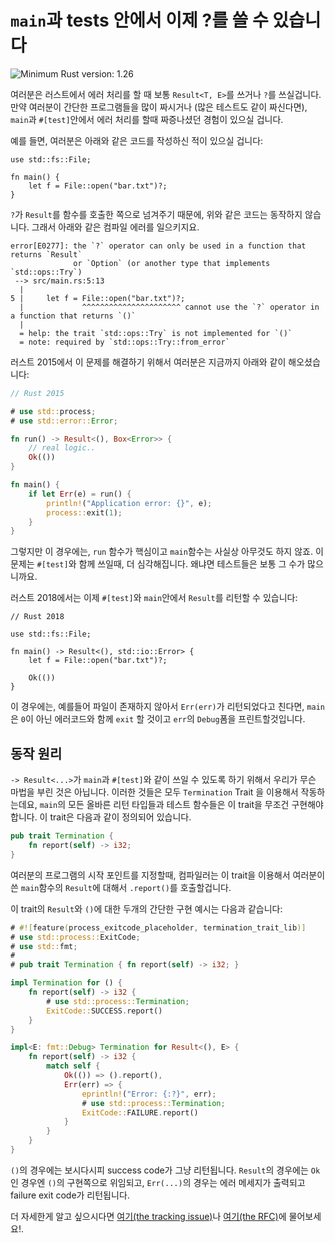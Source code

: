 # `main`과 tests 안에서 이제 ?를 쓸 수 있습니다

![Minimum Rust version: 1.26](https://img.shields.io/badge/Minimum%20Rust%20Version-1.26-brightgreen.svg)

여러분은 러스트에서 에러 처리를 할 때 보통 `Result<T, E>`를 쓰거나 `?`를 쓰실겁니다. 만약 여러분이 간단한 프로그램들을 많이 짜시거나 (많은 테스트도 같이 짜신다면), `main`과 `#[test]`안에서 에러 처리를 할때 짜증나셨던 경험이 있으실 겁니다.

예를 들면, 여러분은 아래와 같은 코드를 작성하신 적이 있으실 겁니다:

```rust,ignore
use std::fs::File;

fn main() {
    let f = File::open("bar.txt")?;
}
```

`?`가 `Result`를 함수를 호출한 쪽으로 넘겨주기 때문에, 위와 같은 코드는 동작하지 않습니다. 그래서 아래와 같은 컴파일 에러를 일으키지요.

```rust,ignore
error[E0277]: the `?` operator can only be used in a function that returns `Result`
              or `Option` (or another type that implements `std::ops::Try`)
 --> src/main.rs:5:13
  |
5 |     let f = File::open("bar.txt")?;
  |             ^^^^^^^^^^^^^^^^^^^^^^ cannot use the `?` operator in a function that returns `()`
  |
  = help: the trait `std::ops::Try` is not implemented for `()`
  = note: required by `std::ops::Try::from_error`
```

러스트 2015에서 이 문제를 해결하기 위해서 여러분은 지금까지 아래와 같이 해오셨습니다:

```rust
// Rust 2015

# use std::process;
# use std::error::Error;

fn run() -> Result<(), Box<Error>> {
    // real logic..
    Ok(())
}

fn main() {
    if let Err(e) = run() {
        println!("Application error: {}", e);
        process::exit(1);
    }
}
```
그렇지만 이 경우에는, `run` 함수가 핵심이고 `main`함수는 사실상 아무것도 하지 않죠. 이 문제는 `#[test]`와 함께 쓰일때, 더 심각해집니다. 왜냐면 테스트들은 보통 그 수가 많으니까요.

러스트 2018에서는 이제 `#[test]`와 `main`안에서 `Result`를 리턴할 수 있습니다:

```rust,no_run
// Rust 2018

use std::fs::File;

fn main() -> Result<(), std::io::Error> {
    let f = File::open("bar.txt")?;

    Ok(())
}
```
이 경우에는, 예를들어 파일이 존재하지 않아서 `Err(err)`가 리턴되었다고 친다면, `main`은 `0`이 아닌 에러코드와 함께 `exit` 할 것이고 `err`의 `Debug`폼을 프린트할것입니다.

## 동작 원리

`-> Result<...>`가 `main`과 `#[test]`와 같이 쓰일 수 있도록 하기 위해서 우리가 무슨 마법을 부린 것은 아닙니다. 이러한 것들은 모두 `Termination` Trait 을 이용해서 작동하는데요, `main`의 모든 올바른 리턴 타입들과 테스트 함수들은 이 trait을 무조건 구현해야 합니다. 이 trait은 다음과 같이 정의되어 있습니다.

```rust
pub trait Termination {
    fn report(self) -> i32;
}
```

여러분의 프로그램의 시작 포인트를 지정할때, 컴파일러는 이 trait을 이용해서 여러분이 쓴 `main`함수의 `Result`에 대해서 `.report()`를 호출할겁니다. 

이 trait의 `Result`와 `()`에 대한 두개의 간단한 구현 예시는 다음과 같습니다:

```rust
# #![feature(process_exitcode_placeholder, termination_trait_lib)]
# use std::process::ExitCode;
# use std::fmt;
#
# pub trait Termination { fn report(self) -> i32; }

impl Termination for () {
    fn report(self) -> i32 {
        # use std::process::Termination;
        ExitCode::SUCCESS.report()
    }
}

impl<E: fmt::Debug> Termination for Result<(), E> {
    fn report(self) -> i32 {
        match self {
            Ok(()) => ().report(),
            Err(err) => {
                eprintln!("Error: {:?}", err);
                # use std::process::Termination;
                ExitCode::FAILURE.report()
            }
        }
    }
}
```

`()`의 경우에는 보시다시피 success code가 그냥 리턴됩니다. `Result`의 경우에는 `Ok`인 경우엔 `()`의 구현쪽으로 위임되고, `Err(...)`의 경우는 에러 메세지가 출력되고 failure exit code가 리턴됩니다.

더 자세한게 알고 싶으시다면 [여기(the tracking issue)](https://github.com/rust-lang/rust/issues/43301)나 [여기(the RFC)](https://github.com/rust-lang/rfcs/blob/master/text/1937-ques-in-main.md)에 물어보세요!.

